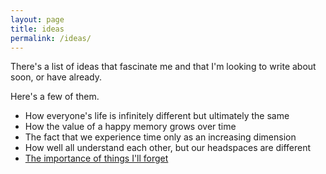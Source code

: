 ```yaml
---
layout: page
title: ideas
permalink: /ideas/
---
```


There's a list of ideas that fascinate me and that I'm looking to write about soon, or have already.

Here's a few of them.

- How everyone's life is infinitely different but ultimately the same
- How the value of a happy memory grows over time
- The fact that we experience time only as an increasing dimension
- How well all understand each other, but our headspaces are different
- [The importance of things I'll forget](/jekyll/update/2023/07/21/hardquestions)
